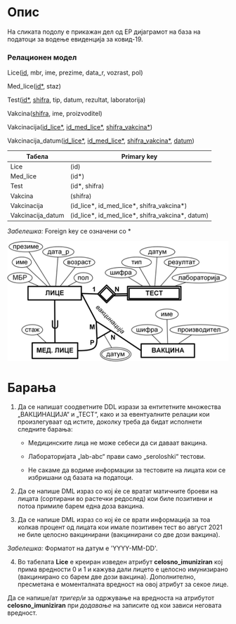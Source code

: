# Опис

На сликата подолу е прикажан дел од ЕР дијаграмот на база на податоци за водење евиденција за ковид-19.

### Релационен модел

Lice(<u>id</u>, mbr, ime, prezime, data_r, vozrast, pol)

Med_lice(<u>id*</u>, staz)

Test(<u>id*</u>, <u>shifra</u>, tip, datum, rezultat, laboratorija)

Vakcina(<u>shifra</u>, ime, proizvoditel)

Vakcinacija(<u>id_lice*</u>, <u>id_med_lice*</u>, <u>shifra_vakcina*</u>)

Vakcinacija_datum(<u>id_lice*</u>, <u>id_med_lice*</u>, <u>shifra_vakcina*</u>, <u>datum</u>)

| Табела | Primary key |
| -------- | -------- |
| Lice    | (id)   |
| Med_lice    | (id*)  |
| Test    | (id*, shifra)   |
| Vakcina    | (shifra) |
| Vakcinacija    | (id_lice*, id_med_lice*, shifra_vakcina*)  |
| Vakcinacija_datum    | (id_lice*, id_med_lice*, shifra_vakcina*, datum)   |

_Забелешка:_ Foreign key се означени со *

![ER Diagram](./diagram.png)


# Барања

1. Да се напишат соодветните DDL изрази за ентитетните множества „ВАКЦИНАЦИЈА“ и „ТЕСТ“, како и за евентуалните релации кои произлегуваат од истите, доколку треба да бидат исполнети следните барања:


    - Mедицинските лица не може себеси да си даваат вакцина.

    - Лабораторијата „lab-abc“ прави само „seroloshki“ тестови.

    - Не сакаме да водиме информации за тестовите на лицата кои се избришани од базата на податоци.

2. Да се напише DML израз со кој ќе се вратат матичните броеви на лицата (сортирани во растечки редослед) кои биле позитивни и потоа примиле барем една доза вакцина.

3. Да се напише DML израз со кој ќе се врати информација за тоа колкав процент од лицата кои имале позитивен тест во август 2021 не биле целосно вакцинирани (вакцинирани со две дози вакцина).

_Забелешка:_ Форматот на датум е 'YYYY-MM-DD'.

4. Во табелата **Lice** е креиран изведен атрибут **celosno_imuniziran** кој прима вредности 0 и 1 и кажува дали лицето е целосно имунизирано (вакцинирано со барем две дози вакцина). Дополнително, пресметана е моменталната вредност на овој атрибут за секое лице.

Да се напише/ат *тригер/и* за одржување на вредноста на атрибутот **celosno_imuniziran** при *додавање* на записите од кои зависи неговата вредност.